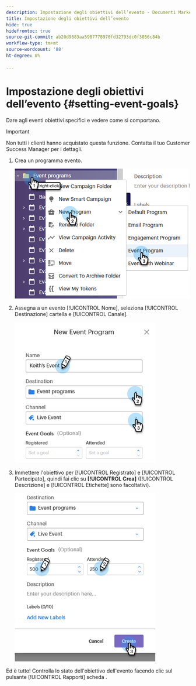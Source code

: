 ```yaml
---
description: Impostazione degli obiettivi dell’evento - Documenti Marketo - Documentazione del prodotto
title: Impostazione degli obiettivi dell’evento
hide: true
hidefromtoc: true
source-git-commit: ab20d9683aa5987778970fd32793dc0f3056c84b
workflow-type: tm+mt
source-wordcount: '88'
ht-degree: 0%

---
```


# Impostazione degli obiettivi dell’evento {#setting-event-goals}

Dare agli eventi obiettivi specifici e vedere come si comportano.

>[!IMPORTANT]
>Non tutti i clienti hanno acquistato questa funzione. Contatta il tuo Customer Success Manager per i dettagli.

1. Crea un programma evento.

   ![Immagine uno](assets/setting-event-goals-1.png)

1. Assegna a un evento [!UICONTROL Nome], seleziona [!UICONTROL Destinazione] cartella e [!UICONTROL Canale].

   ![Immagine 2](assets/setting-event-goals-2.png)

1. Immettere l&#39;obiettivo per [!UICONTROL Registrato] e [!UICONTROL Partecipato], quindi fai clic su **[!UICONTROL Crea]** ([!UICONTROL Descrizione] e [!UICONTROL Etichette] sono facoltativi).

   ![Immagine tre](assets/setting-event-goals-3.png)

Ed è tutto! Controlla lo stato dell&#39;obiettivo dell&#39;evento facendo clic sul pulsante [!UICONTROL Rapporti] scheda .
